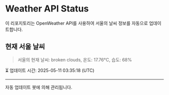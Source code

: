 
# Weather API Status

이 리포지토리는 OpenWeather API를 사용하여 서울의 날씨 정보를 자동으로 업데이트합니다.

## 현재 서울 날씨
> 서울의 현재 날씨: broken clouds, 온도: 17.76°C, 습도: 68%

⏳ 업데이트 시간: 2025-05-11 03:35:18 (UTC)

---
자동 업데이트 봇에 의해 관리됩니다.
